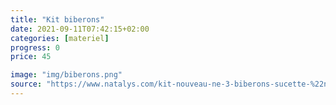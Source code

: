```yaml
---
title: "Kit biberons"
date: 2021-09-11T07:42:15+02:00
categories: [materiel]
progress: 0
price: 45

image: "img/biberons.png"
source: "https://www.natalys.com/kit-nouveau-ne-3-biberons-sucette-%22natural-verre%22-20PRR1001BIB999.html"
--- 
```

